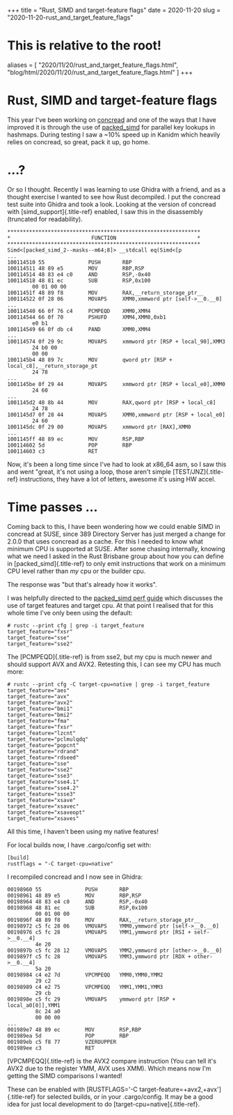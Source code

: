 +++
title = "Rust, SIMD and target-feature flags"
date = 2020-11-20
slug = "2020-11-20-rust_and_target_feature_flags"
# This is relative to the root!
aliases = [ "2020/11/20/rust_and_target_feature_flags.html", "blog/html/2020/11/20/rust_and_target_feature_flags.html" ]
+++
# Rust, SIMD and target-feature flags

This year I\'ve been working on
[concread](https://github.com/kanidm/concread) and one of the ways that
I have improved it is through the use of
[packed_simd](https://github.com/rust-lang/packed_simd) for parallel key
lookups in hashmaps. During testing I saw a \~10% speed up in Kanidm
which heavily relies on concread, so great, pack it up, go home.

# \...?

Or so I thought. Recently I was learning to use Ghidra with a friend,
and as a thought exercise I wanted to see how Rust decompiled. I put the
concread test suite into Ghidra and took a look. Looking at the version
of concread with [simd_support]{.title-ref} enabled, I saw this in the
disassembly (truncated for readability).

    **************************************************************
    *                          FUNCTION                          *
    **************************************************************
    Simd<[packed_simd_2--masks--m64;8]> __stdcall eq(Simd<[p
    ...
    100114510 55              PUSH       RBP
    100114511 48 89 e5        MOV        RBP,RSP
    100114514 48 83 e4 c0     AND        RSP,-0x40
    100114518 48 81 ec        SUB        RSP,0x100
            00 01 00 00
    10011451f 48 89 f8        MOV        RAX,__return_storage_ptr__
    100114522 0f 28 06        MOVAPS     XMM0,xmmword ptr [self->__0.__0]
    ...
    100114540 66 0f 76 c4     PCMPEQD    XMM0,XMM4
    100114544 66 0f 70        PSHUFD     XMM4,XMM0,0xb1
            e0 b1
    100114549 66 0f db c4     PAND       XMM0,XMM4
    ...
    100114574 0f 29 9c        MOVAPS     xmmword ptr [RSP + local_90],XMM3
            24 b0 00 
            00 00
    1001145b4 48 89 7c        MOV        qword ptr [RSP + local_c8],__return_storage_pt
            24 78
    ...
    1001145be 0f 29 44        MOVAPS     xmmword ptr [RSP + local_e0],XMM0
            24 60
    ...
    1001145d2 48 8b 44        MOV        RAX,qword ptr [RSP + local_c8]
            24 78
    1001145d7 0f 28 44        MOVAPS     XMM0,xmmword ptr [RSP + local_e0]
            24 60
    1001145dc 0f 29 00        MOVAPS     xmmword ptr [RAX],XMM0
    ...
    1001145ff 48 89 ec        MOV        RSP,RBP
    100114602 5d              POP        RBP
    100114603 c3              RET

Now, it\'s been a long time since I\'ve had to look at x86_64 asm, so I
saw this and went \"great, it\'s not using a loop, those aren\'t simple
[TEST/JNZ]{.title-ref} instructions, they have a lot of letters, awesome
it\'s using HW accel.

# Time passes \...

Coming back to this, I have been wondering how we could enable SIMD in
concread at SUSE, since 389 Directory Server has just merged a change
for 2.0.0 that uses concread as a cache. For this I needed to know what
minimum CPU is supported at SUSE. After some chasing internally, knowing
what we need I asked in the Rust Brisbane group about how you can define
in [packed_simd]{.title-ref} to only emit instructions that work on a
minimum CPU level rather than *my* cpu or the builder cpu.

The response was \"but that\'s already how it works\".

I was helpfully directed to the [packed_simd perf
guide](https://rust-lang.github.io/packed_simd/perf-guide/target-feature/rustflags.html)
which discusses the use of target features and target cpu. At that point
I realised that for this whole time I\'ve only been using the default:

    # rustc --print cfg | grep -i target_feature
    target_feature="fxsr"
    target_feature="sse"
    target_feature="sse2"

The [PCMPEQD]{.title-ref} is from sse2, but my cpu is much newer and
should support AVX and AVX2. Retesting this, I can see my CPU has much
more:

    # rustc --print cfg -C target-cpu=native | grep -i target_feature
    target_feature="aes"
    target_feature="avx"
    target_feature="avx2"
    target_feature="bmi1"
    target_feature="bmi2"
    target_feature="fma"
    target_feature="fxsr"
    target_feature="lzcnt"
    target_feature="pclmulqdq"
    target_feature="popcnt"
    target_feature="rdrand"
    target_feature="rdseed"
    target_feature="sse"
    target_feature="sse2"
    target_feature="sse3"
    target_feature="sse4.1"
    target_feature="sse4.2"
    target_feature="ssse3"
    target_feature="xsave"
    target_feature="xsavec"
    target_feature="xsaveopt"
    target_feature="xsaves"

All this time, I haven\'t been using my native features!

For local builds now, I have .cargo/config set with:

    [build]
    rustflags = "-C target-cpu=native"

I recompiled concread and I now see in Ghidra:

    00198960 55              PUSH       RBP
    00198961 48 89 e5        MOV        RBP,RSP
    00198964 48 83 e4 c0     AND        RSP,-0x40
    00198968 48 81 ec        SUB        RSP,0x100
             00 01 00 00
    0019896f 48 89 f8        MOV        RAX,__return_storage_ptr__
    00198972 c5 fc 28 06     VMOVAPS    YMM0,ymmword ptr [self->__0.__0]
    00198976 c5 fc 28        VMOVAPS    YMM1,ymmword ptr [RSI + self->__0.__4]
             4e 20
    0019897b c5 fc 28 12     VMOVAPS    YMM2,ymmword ptr [other->__0.__0]
    0019897f c5 fc 28        VMOVAPS    YMM3,ymmword ptr [RDX + other->__0.__4]
             5a 20
    00198984 c4 e2 7d        VPCMPEQQ   YMM0,YMM0,YMM2
             29 c2
    00198989 c4 e2 75        VPCMPEQQ   YMM1,YMM1,YMM3
             29 cb
    0019898e c5 fc 29        VMOVAPS    ymmword ptr [RSP + local_a0[0]],YMM1
             8c 24 a0 
             00 00 00
    ...
    001989e7 48 89 ec        MOV        RSP,RBP
    001989ea 5d              POP        RBP
    001989eb c5 f8 77        VZEROUPPER
    001989ee c3              RET

[VPCMPEQQ]{.title-ref} is the AVX2 compare instruction (You can tell
it\'s AVX2 due to the register YMM, AVX uses XMM). Which means now I\'m
getting the SIMD comparisons I wanted!

These can be enabled with [RUSTFLAGS=\'-C
target-feature=+avx2,+avx\']{.title-ref} for selected builds, or in your
.cargo/config. It may be a good idea for just local development to do
[target-cpu=native]{.title-ref}.

